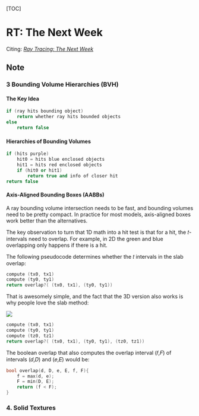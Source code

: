 [TOC]

# RT: The Next Week
Citing: 
[_Ray Tracing: The Next Week_](https://raytracing.github.io/books/RayTracingTheNextWeek.html)

## Note

### 3 Bounding Volume Hierarchies (BVH)

#### The Key Idea

```c++
if (ray hits bounding object)
    return whether ray hits bounded objects
else
    return false
```

#### Hierarchies of Bounding Volumes

```c++
if (hits purple)
    hit0 = hits blue enclosed objects
    hit1 = hits red enclosed objects
    if (hit0 or hit1)
        return true and info of closer hit
return false
```

#### Axis-Aligned Bounding Boxes (AABBs)

A ray bounding volume intersection needs to be fast, and bounding volumes need to be pretty compact. In practice for most models, axis-aligned boxes work better than the alternatives.

The key observation to turn that 1D math into a hit test is that for a hit, the 𝑡-intervals need to overlap. For example, in 2D the green and blue overlapping only happens if there is a hit.

The following pseudocode determines whether the 𝑡 intervals in the slab overlap:
```c++
compute (tx0, tx1)
compute (ty0, ty1)
return overlap?( (tx0, tx1), (ty0, ty1))
```

That is awesomely simple, and the fact that the 3D version also works is why people love the slab method:

![](https://raytracing.github.io/images/fig-2.04-ray-slab-interval.jpg)

```c++
compute (tx0, tx1)
compute (ty0, ty1)
compute (tz0, tz1)
return overlap?( (tx0, tx1), (ty0, ty1), (tz0, tz1))
```

The boolean overlap that also computes the overlap interval (𝑓,𝐹) of intervals (𝑑,𝐷) and (𝑒,𝐸) would be:
```c++
bool overlap(d, D, e, E, f, F){
    f = max(d, e);
    F = min(D, E);
    return (f < F);
}
```

### 4. Solid Textures

